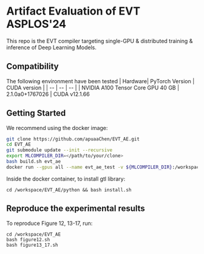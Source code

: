 # Artifact Evaluation of EVT ASPLOS'24

This repo is the EVT compiler 
targeting single-GPU & distributed training & inference of Deep Learning Models.

## Compatibility

The following environment have been tested
| Hardware| PyTorch Version | CUDA version |
| --      | --              | --           |
| NVIDIA A100 Tensor Core GPU 40 GB | 2.1.0a0+1767026 | CUDA v12.1.66

## Getting Started

We recommend using the docker image:
```bash
git clone https://github.com/apuaaChen/EVT_AE.git
cd EVT_AE
git submodule update --init --recursive
export MLCOMPILER_DIR=</path/to/your/clone>
bash build.sh evt_ae
docker run --gpus all --name evt_ae_test -v ${MLCOMPILER_DIR}:/workspace/EVT_AE -it evt_ae
```

Inside the docker container, to install gtl library:
```
cd /workspace/EVT_AE/python && bash install.sh
```


## Reproduce the experimental results
To reproduce Figure 12, 13-17, run:
```
cd /workspace/EVT_AE
bash figure12.sh
bash figure13_17.sh
```
